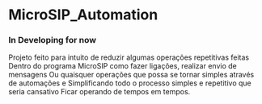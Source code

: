 # MicroSIP_Automation

### In Developing for now

Projeto feito para intuito de reduzir algumas operações repetitivas feitas
Dentro do programa MicroSIP como fazer ligações, realizar envio de mensagens
Ou quaisquer operações que possa se tornar simples através de automações e
Simplificando todo o processo simples e repetitivo que seria cansativo
Ficar operando de tempos em tempos.